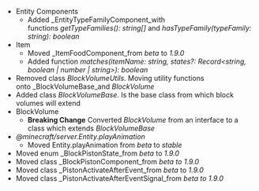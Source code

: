 

-   Entity Components
    -   Added _EntityTypeFamilyComponent_with functions _getTypeFamilies(): string\[\]_ and _hasTypeFamily(typeFamily: string): boolean_
-   Item
    -   Moved _ItemFoodComponent_from _beta_ to _1.9.0_
    -   Added function _matches(itemName: string, states?: Record\<string, boolean | number | string\>): boolean_
-   Removed class _BlockVolumeUtils_. Moving utility functions onto _BlockVolumeBase_and _BlockVolume_
-   Added class _BlockVolumeBase_. Is the base class from which block volumes will extend
-   BlockVolume
    -   **Breaking Change** Converted _BlockVolume_ from an interface to a class which extends _BlockVolumeBase_
-   _@minecraft/server.Entity.playAnimation_
    -   Moved Entity.playAnimation from _beta_ to _stable_
-   Moved enum _BlockPistonState_from _beta_ to _1.9.0_
-   Moved class _BlockPistonComponent_from _beta to 1.9.0_
-   Moved class _PistonActivateAfterEvent_from _beta_ to _1.9.0_
-   Moved class _PistonActivateAfterEventSignal_from _beta to 1.9.0_

